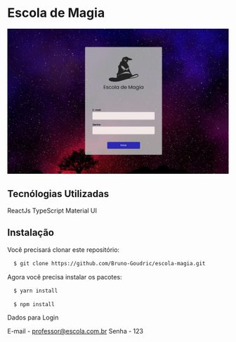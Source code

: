 # Escola de Magia

![](src/assets/imagens/capa.jpg)

## Tecnólogias Utilizadas

ReactJs
TypeScript
Material UI

## Instalação

Você precisará clonar este repositório:

```sh
  $ git clone https://github.com/Bruno-Goudric/escola-magia.git
```

Agora você precisa instalar os pacotes:

```sh
  $ yarn install
```

```sh
  $ npm install
```

Dados para Login

E-mail - professor@escola.com.br
Senha - 123
